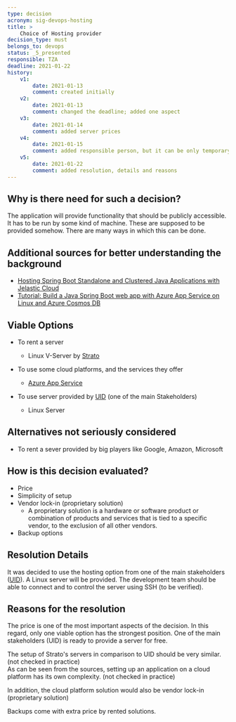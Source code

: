 ```yaml
---
type: decision
acronym: sig-devops-hosting
title: >
    Choice of Hosting provider
decision_type: must
belongs_to: devops
status: _5_presented
responsible: TZA
deadline: 2021-01-22
history:
    v1:
        date: 2021-01-13
        comment: created initially
    v2:
        date: 2021-01-13
        comment: changed the deadline; added one aspect
    v3:
        date: 2021-01-14
        comment: added server prices
    v4:
        date: 2021-01-15
        comment: added responsible person, but it can be only temporary; added "Why-reasons", viable options and evaluation points
    v5:
        date: 2021-01-22
        comment: added resolution, details and reasons
---
```


## Why is there need for such a decision?

The application will provide functionality that should be publicly accessible.
It has to be run by some kind of machine.
These are supposed to be provided somehow.
There are many ways in which this can be done.

## Additional sources for better understanding the background
* [Hosting Spring Boot Standalone and Clustered Java Applications with Jelastic Cloud](https://jelastic.com/blog/hosting-spring-boot-java-applications/)
* [Tutorial: Build a Java Spring Boot web app with Azure App Service on Linux and Azure Cosmos DB](https://docs.microsoft.com/en-us/azure/app-service/tutorial-java-spring-cosmosdb)

## Viable Options

* To rent a server
    * Linux V-Server by [Strato](https://www.strato.de/server/linux-vserver/)
    

* To use some cloud platforms, and the services they offer 
    * [Azure App Service](https://docs.microsoft.com/en-us/azure/app-service/overview-hosting-plans)

    
* To use server provided by [UID](https://www.uid.com) (one of the main Stakeholders)
    * Linux Server


## Alternatives not seriously considered

* To rent a sever provided by big players like Google, Amazon, Microsoft

## How is this decision evaluated?

* Price
* Simplicity of setup
* Vendor lock-in (proprietary solution)
    * A proprietary solution is a hardware or software product or combination of products and services that is tied to a specific vendor, to the exclusion of all other vendors.
* Backup options
 
## Resolution Details

It was decided to use the hosting option from one of the main stakeholders ([UID](https://www.uid.com)).
A Linux server will be provided. The development team should be able to connect and to control the server using SSH (to be verified).

## Reasons for the resolution

The price is one of the most important aspects of the decision.
In this regard, only one viable option has the strongest position.
One of the main stakeholders (UID) is ready to provide a server for free.

The setup of Strato's servers in comparison to UID should be very similar. (not checked in practice)\
As can be seen from the sources, setting up an application on a cloud platform has its own complexity. (not checked in practice)

In addition, the cloud platform solution would also be vendor lock-in (proprietary solution)

Backups come with extra price by rented solutions.

